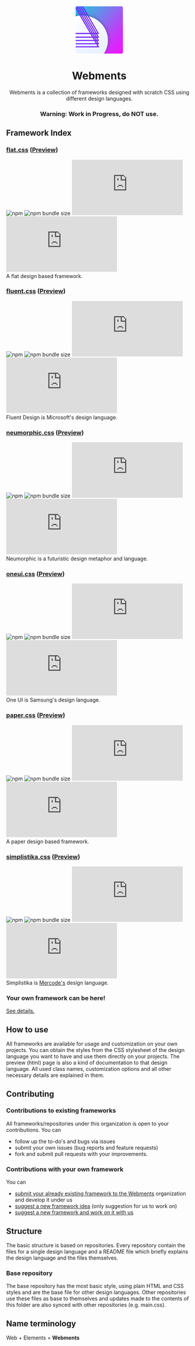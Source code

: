 <p align="center">
  <img alt="webments icon" src="icon.png" width="130px"/>
  <h1 align="center">Webments</h1>
</p>

<p align="center">Webments is a collection of frameworks designed with scratch CSS using different design languages.</p>
<h3 align="center">Warning: Work in Progress, do NOT use.</h3>

## Framework Index

### [flat.css](https://github.com/Webments/flat.css) ([Preview](https://webments.github.io/flat.css/))

![npm](https://img.shields.io/npm/v/webments-flat)
![npm bundle size](https://img.shields.io/bundlephobia/minzip/webments-flat)
[![GitHub stars](https://img.shields.io/github/stars/webments/flat.css?style=social)](https://github.com/Webments/flat.css)
[![GitHub forks](https://img.shields.io/github/forks/webments/flat.css?style=social)](https://github.com/Webments/flat.css/fork)<br>
A flat design based framework.

### [fluent.css](https://github.com/Webments/fluent.css) ([Preview](https://webments.github.io/fluent.css/))

![npm](https://img.shields.io/npm/v/webments-oneui)
![npm bundle size](https://img.shields.io/bundlephobia/minzip/webments-fluent)
[![GitHub stars](https://img.shields.io/github/stars/webments/fluent.css?style=social)](https://github.com/Webments/fluent.css)
[![GitHub forks](https://img.shields.io/github/forks/webments/fluent.css?style=social)](https://github.com/Webments/fluent.css/fork)<br>
Fluent Design is Microsoft's design language.

### [neumorphic.css](https://github.com/Webments/neumorphic.css) ([Preview](https://webments.github.io/neumorphic.css/))

![npm](https://img.shields.io/npm/v/webments-neumorphic)
![npm bundle size](https://img.shields.io/bundlephobia/minzip/webments-neumorphic)
[![GitHub stars](https://img.shields.io/github/stars/webments/neumorphic.css?style=social)](https://github.com/Webments/neumorphic.css)
[![GitHub forks](https://img.shields.io/github/forks/webments/neumorphic.css?style=social)](https://github.com/Webments/neumorphic.css/fork)<br>
Neumorphic is a futuristic design metaphor and language.

### [oneui.css](https://github.com/Webments/oneui.css) ([Preview](https://webments.github.io/oneui.css/))

![npm](https://img.shields.io/npm/v/webments-oneui)
![npm bundle size](https://img.shields.io/bundlephobia/minzip/webments-oneui)
[![GitHub stars](https://img.shields.io/github/stars/webments/oneui.css?style=social)](https://github.com/Webments/oneui.css)
[![GitHub forks](https://img.shields.io/github/forks/webments/oneui.css?style=social)](https://github.com/Webments/oneui.css/fork)<br>
One UI is Samsung's design language.

### [paper.css](https://github.com/Webments/paper.css) ([Preview](https://webments.github.io/paper.css/))

![npm](https://img.shields.io/npm/v/webments-paper)
![npm bundle size](https://img.shields.io/bundlephobia/minzip/webments-paper)
[![GitHub stars](https://img.shields.io/github/stars/webments/paper.css?style=social)](https://github.com/Webments/paper.css)
[![GitHub forks](https://img.shields.io/github/forks/webments/paper.css?style=social)](https://github.com/Webments/paper.css/fork)<br>
A paper design based framework.

### [simplistika.css](https://github.com/Webments/simplistika.css) ([Preview](https://webments.github.io/simplistika.css/))

![npm](https://img.shields.io/npm/v/webments-simplistika)
![npm bundle size](https://img.shields.io/bundlephobia/minzip/webments-simplistika)
[![GitHub stars](https://img.shields.io/github/stars/webments/simplistika.css?style=social)](https://github.com/Webments/simplistika.css)
[![GitHub forks](https://img.shields.io/github/forks/webments/simplistika.css?style=social)](https://github.com/Webments/simplistika.css/fork)<br>
Simplistika is <a href="https://github.com/mercode-org">Mercode's</a> design language.

### Your own framework can be here!

[See details.](#ownframework)

## How to use

All frameworks are available for usage and customization on your own projects. You can obtain the styles from the CSS stylesheet of the design language you want to have and use them directly on your projects. The preview (html) page is also a kind of documentation to that design language. All used class names, customization options and all other necessary details are explained in them.

## Contributing

### Contributions to existing frameworks

All frameworks/repositories under this organization is open to your contributions.
You can

- follow up the to-do's and bugs via issues
- submit your own issues (bug reports and feature requests)
- fork and submit pull requests with your improvements.

### <a name="ownframework"></a>Contributions with your own framework

You can

- [submit your already existing framework to the Webments](https://github.com/Webments/submission/issues/new?assignees=&labels=&template=submit-existing-framework.md&title=) organization and develop it under us
- [suggest a new framework idea](https://github.com/Webments/submission/issues/new?assignees=&labels=&template=submit-framework-idea.md&title=) (only suggestion for us to work on)
- [suggest a new framework and work on it with us](https://github.com/Webments/submission/issues/new?assignees=&labels=&template=submit-framework-idea-to-work-with-us.md&title=)

## Structure

The basic structure is based on repositories. Every repository contain the files for a single design language and a README file which briefly explains the design language and the files themselves.

### Base repository

The base repository has the most basic style, using plain HTML and CSS styles and are the base file for other design languages. Other repositories use these files as base to themselves and updates made to the contents of this folder are also synced with other repositories (e.g. main.css).

## Name terminology

Web + Elements = **Webments**

